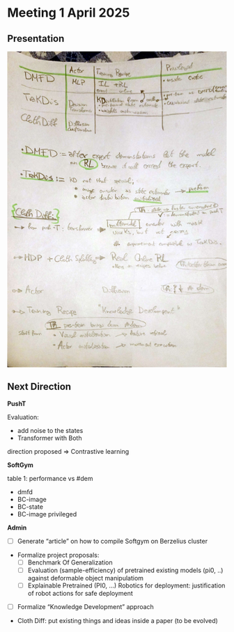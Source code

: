 # Meeting 1 April 2025

## Presentation

![Immagine WhatsApp 2025-04-03 ore 17.22.16_69589fd4.jpg](Meeting%201%20April%202025%201ca7ec91f05a8027bbd0e7a128640f80/Immagine_WhatsApp_2025-04-03_ore_17.22.16_69589fd4.jpg)

## Next Direction

**PushT**

Evaluation:

- add noise to the states
- Transformer with Both

direction proposed ⇒ Contrastive learning

**SoftGym**

table 1: performance vs #dem

- dmfd
- BC-image
- BC-state
- BC-image privileged

**Admin**

- [ ]  Generate “article” on how to compile Softgym on Berzelius cluster
- Formalize project proposals:
    - [ ]  Benchmark Of Generalization
    - [ ]  Evaluation (sample-efficiency) of pretrained existing models (pi0, ..) against deformable object manipulatiom
    - [ ]  Explainable Pretrained (PI0, …) Robotics for deployment: justification of robot actions for safe deployment
- [ ]  Formalize “Knowledge Development” approach
- Cloth Diff: put existing things and ideas inside a paper (to be evolved)